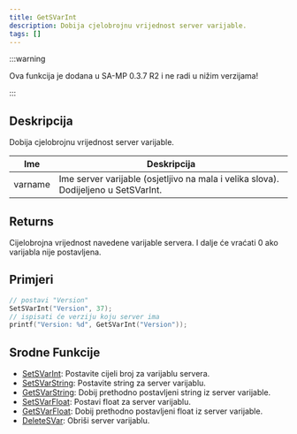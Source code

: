 ```yaml
---
title: GetSVarInt
description: Dobija cjelobrojnu vrijednost server varijable.
tags: []
---
```


:::warning

Ova funkcija je dodana u SA-MP 0.3.7 R2 i ne radi u nižim verzijama!

:::

## Deskripcija

Dobija cjelobrojnu vrijednost server varijable.

| Ime     | Deskripcija                                                                         |
| ------- | ----------------------------------------------------------------------------------- |
| varname | Ime server varijable (osjetljivo na mala i velika slova). Dodijeljeno u SetSVarInt. |

## Returns

Cijelobrojna vrijednost navedene varijable servera. I dalje će vraćati 0 ako varijabla nije postavljena.

## Primjeri

```c
// postavi "Version"
SetSVarInt("Version", 37);
// ispisati će verziju koju server ima
printf("Version: %d", GetSVarInt("Version"));
```

## Srodne Funkcije

- [SetSVarInt](SetSVarInt): Postavite cijeli broj za varijablu servera.
- [SetSVarString](SetSVarString): Postavite string za server varijablu.
- [GetSVarString](GetSVarString): Dobij prethodno postavljeni string iz server varijable.
- [SetSVarFloat](SetSVarFloat): Postavi float za server varijablu.
- [GetSVarFloat](GetSVarFloat): Dobij prethodno postavljeni float iz server varijable.
- [DeleteSVar](DeleteSVar): Obriši server varijablu.
